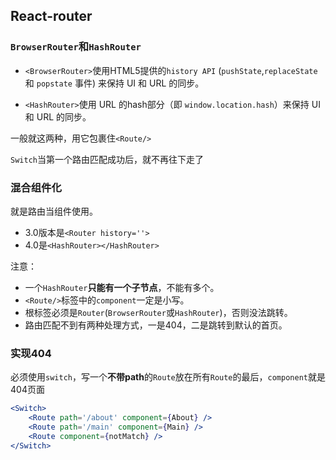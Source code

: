 ## React-router
### `BrowserRouter`和`HashRouter`
- `<BrowserRouter>`使用HTML5提供的`history API` (`pushState`,`replaceState`和 `popstate` 事件) 来保持 UI 和 URL 的同步。

- `<HashRouter>`使用 URL 的hash部分（即 `window.location.hash`）来保持 UI 和 URL 的同步。

一般就这两种，用它包裹住`<Route/>`


`Switch`当第一个路由匹配成功后，就不再往下走了

### 混合组件化

就是路由当组件使用。

- 3.0版本是`<Router history=''>`
- 4.0是`<HashRouter></HashRouter>`

注意：
- 一个`HashRouter`**只能有一个子节点**，不能有多个。
- `<Route/>`标签中的`component`一定是小写。
- 根标签必须是`Router`(`BrowserRouter`或`HashRouter`)，否则没法跳转。
- 路由匹配不到有两种处理方式，一是404，二是跳转到默认的首页。


### 实现404
必须使用`switch`，写一个**不带path**的`Route`放在所有`Route`的最后，`component`就是404页面
```jsx
<Switch>
    <Route path='/about' component={About} />
    <Route path='/main' component={Main} />
    <Route component={notMatch} />
</Switch>
```